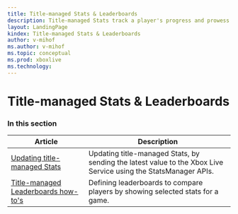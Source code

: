 ```yaml
---
title: Title-managed Stats & Leaderboards
description: Title-managed Stats track a player's progress and prowess in a game. With title-managed Stats, your game owns and maintains the stats, and sends the stat values to the server for display upon request.
layout: LandingPage
kindex: Title-managed Stats & Leaderboards
author: v-mihof
ms.author: v-mihof
ms.topic: conceptual
ms.prod: xboxlive
ms.technology: 
---
```


# Title-managed Stats & Leaderboards


### In this section

| Article | Description |
|---------|-------------|
| [Updating title-managed Stats](live-stats-tm-updating.md) | Updating title-managed Stats, by sending the latest value to the Xbox Live Service using the StatsManager APIs. |
| [Title-managed Leaderboards how-to's](live-leaderboards-tm-howto.md) | Defining leaderboards to compare players by showing selected stats for a game. |
